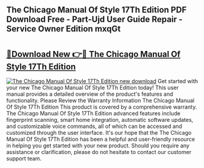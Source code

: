 ## The Chicago Manual Of Style 17Th Edition PDF Download Free - Part-Ujd User Guide Repair - Service Owner Edition mxqGt

# <h2><a href="http://cf19238.oget.top/?id=The+Chicago+Manual+Of+Style+17Th+Edition">🔗Download New 👉🔴 The Chicago Manual Of Style 17Th Edition</a></h2>

[![The Chicago Manual Of Style 17Th Edition new download](https://i.imgur.com/5g1atiW.png)](http://cf19238.oget.top/?id=The+Chicago+Manual+Of+Style+17Th+Edition)
Get started with your new The Chicago Manual Of Style 17Th Edition today! This user manual provides a detailed overview of the product's features and functionality. Please Review the Warranty Information The Chicago Manual Of Style 17Th Edition This product is covered by a comprehensive warranty. The Chicago Manual Of Style 17Th Edition advanced features include fingerprint scanning, smart home integration, automatic software updates, and customizable voice commands, all of which can be accessed and customized through the user interface. It's our hope that the The Chicago Manual Of Style 17Th Edition has been a helpful and user-friendly resource in helping you get started with your new product. Should you require any assistance or clarification, please do not hesitate to contact our customer support team.
